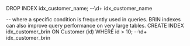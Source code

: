 DROP INDEX idx_customer_name;
--\d+ idx_customer_name


-- where a specific condition is frequently used in queries. BRIN indexes can also improve query performance on very large tables. 
CREATE INDEX idx_customer_brin ON Customer (id) WHERE id > 10; 
--\d+ idx_customer_brin